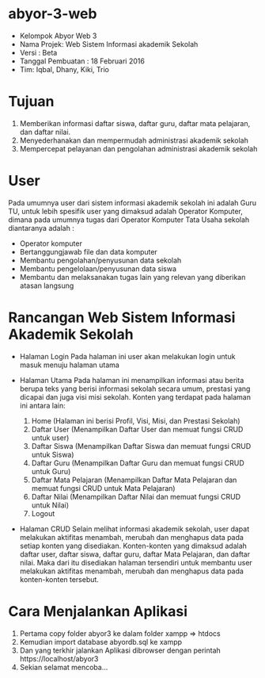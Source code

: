 # abyor-3-web

* Kelompok Abyor Web 3
* Nama Projek: Web Sistem Informasi akademik Sekolah 
* Versi : Beta
* Tanggal Pembuatan : 18 Februari 2016
* Tim: Iqbal, Dhany, Kiki, Trio

# Tujuan

1. Memberikan informasi daftar siswa, daftar guru, daftar mata pelajaran, dan  daftar nilai.
2. Menyederhanakan dan mempermudah administrasi akademik sekolah
3. Mempercepat pelayanan dan pengolahan administrasi akademik sekolah

# User

Pada umumnya user dari sistem informasi akademik sekolah ini adalah Guru TU,
untuk lebih spesifik user yang dimaksud adalah Operator Komputer, dimana pada umumnya tugas dari Operator Komputer Tata Usaha sekolah diantaranya adalah :
* Operator komputer
* Bertanggungjawab  file dan data komputer
* Membantu pengolahan/penyusunan data sekolah
* Membantu pengelolaan/penyusunan data siswa
* Membantu dan melaksanakan tugas lain yang relevan yang diberikan atasan langsung

# Rancangan Web Sistem Informasi Akademik Sekolah 

* Halaman Login
  Pada halaman ini user akan melakukan login untuk masuk menuju halaman utama

* Halaman Utama
  Pada halaman ini menampilkan informasi atau berita berupa teks yang berisi informasi sekolah secara umum, prestasi yang dicapai dan juga visi misi sekolah.
  Konten yang terdapat pada halaman ini antara lain:

	1. Home (Halaman ini berisi Profil, Visi, Misi, dan Prestasi Sekolah)
	2. Daftar User (Menampilkan Daftar User dan memuat fungsi CRUD untuk user)
	3. Daftar Siswa (Menampilkan Daftar Siswa dan memuat fungsi CRUD untuk Siswa)
	4. Daftar Guru (Menampilkan Daftar Guru dan memuat fungsi CRUD untuk Guru)
	5. Daftar Mata Pelajaran (Menampilkan Daftar Mata Pelajaran dan memuat fungsi CRUD untuk Mata Pelajaran)
	6. Daftar Nilai (Menampilkan Daftar Nilai dan memuat fungsi CRUD untuk Nilai)
	7. Logout

* Halaman CRUD
  Selain melihat informasi akademik sekolah, user dapat melakukan aktifitas menambah, merubah dan menghapus data pada setiap konten yang disediakan.
  Konten-konten yang dimaksud adalah daftar user, daftar siswa, daftar guru, daftar Mata Pelajaran, dan daftar nilai.
  Maka dari itu disediakan halaman tersendiri untuk membantu user melakukan aktifitas menambah, merubah dan menghapus data pada konten-konten tersebut.

# Cara Menjalankan Aplikasi
1. Pertama copy folder abyor3 ke dalam folder xampp => htdocs
2. Kemudian import database abyordb.sql ke xampp
3. Dan yang terkhir jalankan Aplikasi dibrowser dengan perintah https://localhost/abyor3
4. Sekian selamat mencoba...
